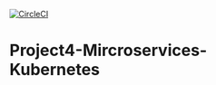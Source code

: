 [![CircleCI](https://dl.circleci.com/status-badge/img/gh/Bankyjay/Project4-Mircroservices-Kubernetes/tree/main.svg?style=svg)](https://dl.circleci.com/status-badge/redirect/gh/Bankyjay/Project4-Mircroservices-Kubernetes/tree/main)

# Project4-Mircroservices-Kubernetes
